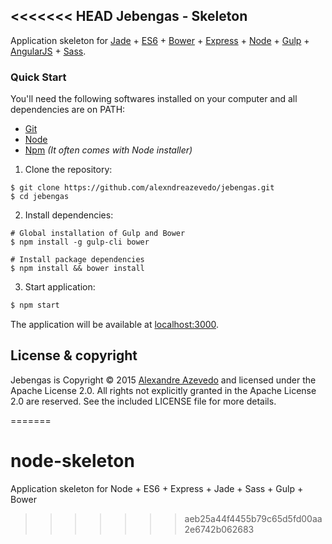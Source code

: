 <<<<<<< HEAD
Jebengas - Skeleton
-------------------

Application skeleton for [Jade](http://jade-lang.com) + [ES6](https://developer.mozilla.org/en/docs/Web/JavaScript/New_in_JavaScript/ECMAScript_6_support_in_Mozilla) + [Bower](http://bower.io) + [Express](http://expressjs.com) + [Node](https://nodejs.org) + [Gulp](http://gulpjs.com/) + [AngularJS](https://angularjs.org) + [Sass](http://sass-lang.com).


### Quick Start

You'll need the following softwares installed on your computer and all dependencies are on PATH:
* [Git](https://git-scm.com)
* [Node](https://nodejs.org)
* [Npm](https://www.npmjs.com) _(It often comes with Node installer)_

1. Clone the repository:

```
$ git clone https://github.com/alexndreazevedo/jebengas.git
$ cd jebengas
```

2. Install dependencies:

```
# Global installation of Gulp and Bower
$ npm install -g gulp-cli bower

# Install package dependencies
$ npm install && bower install
```


3. Start application:

```sh
$ npm start
```


The application will be available at [localhost:3000](http://localhost:3000).


License & copyright
-------------------

Jebengas is Copyright &copy; 2015 [Alexandre Azevedo](https://github.com/alexndreazevedo) and licensed under the Apache License 2.0. All rights not explicitly granted in the Apache License 2.0 are reserved. See the included LICENSE file for more details.

=======
# node-skeleton
Application skeleton for Node + ES6 + Express + Jade + Sass + Gulp + Bower
>>>>>>> aeb25a44f4455b79c65d5fd00aa2e6742b062683
